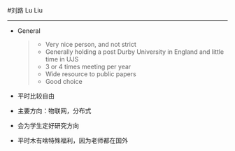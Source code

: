 #刘路 Lu Liu

------

- General 

  > - Very nice person, and not strict 
  > - Generally holding a post Durby University in England and little time in UJS
  > - 3 or 4 times meeting per year
  > - Wide resource to public papers 
  > - Good choice
  
- 平时比较自由
- 主要方向：物联网，分布式
- 会为学生定好研究方向
- 平时木有啥特殊福利，因为老师都在国外
